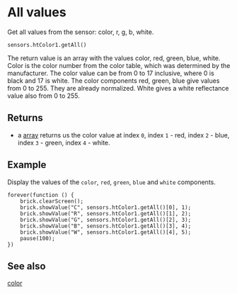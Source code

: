 # All values

Get all values from the sensor: color, r, g, b, white.

```sig
sensors.htColor1.getAll()
```

The return value is an array with the values color, red, green, blue, white. Color is the color number from the color table, which was determined by the manufacturer. The color value can be from 0 to 17 inclusive, where 0 is black and 17 is white. The color components red, green, blue give values from 0 to 255. They are already normalized. White gives a white reflectance value also from 0 to 255.

## Returns

* a [array](/types/array) returns us the color value at index `0`, index `1` - red, index `2` - blue, index `3` - green, index `4` - white.

## Example

Display the values of the ``color``, ``red``, ``green``, ``blue`` and ``white`` components.

```blocks
forever(function () {
    brick.clearScreen();
    brick.showValue("C", sensors.htColor1.getAll()[0], 1);
    brick.showValue("R", sensors.htColor1.getAll()[1], 2);
    brick.showValue("G", sensors.htColor1.getAll()[2], 3);
    brick.showValue("B", sensors.htColor1.getAll()[3], 4);
    brick.showValue("W", sensors.htColor1.getAll()[4], 5);
    pause(100);
})
```

## See also

[color](/reference/sensors/ht-color-sensor-v2/color)